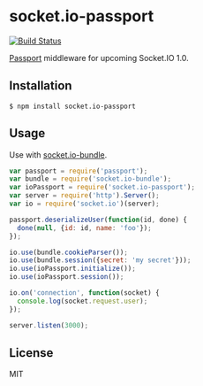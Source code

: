 socket.io-passport
==================
[![Build Status](https://travis-ci.org/nkzawa/socket.io-passport.png?branch=master)](https://travis-ci.org/nkzawa/socket.io-passport)

[Passport](https://github.com/jaredhanson/passport) middleware for upcoming Socket.IO 1.0.

## Installation
    $ npm install socket.io-passport

## Usage
Use with [socket.io-bundle](https://github.com/nkzawa/socket.io-bundle).

```js
var passport = require('passport');
var bundle = require('socket.io-bundle');
var ioPassport = require('socket.io-passport');
var server = require('http').Server();
var io = require('socket.io')(server);

passport.deserializeUser(function(id, done) {
  done(null, {id: id, name: 'foo'});
});

io.use(bundle.cookieParser());
io.use(bundle.session({secret: 'my secret'}));
io.use(ioPassport.initialize());
io.use(ioPassport.session());

io.on('connection', function(socket) {
  console.log(socket.request.user);
});

server.listen(3000);
```

## License
MIT
